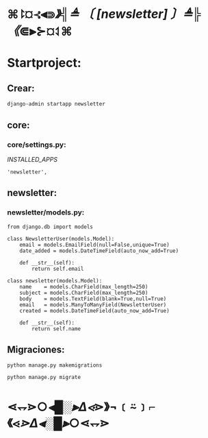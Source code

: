 # ⌘⥏¤⊰⫷⋑_》╣≜ 〔 [newsletter] 〕≜╠《_⋐⫸⊱¤⥑⌘

# Startproject:

## Crear:

    django-admin startapp newsletter

## core:

### core/settings.py:

*INSTALLED_APPS*

    'newsletter',

## newsletter:    

### newsletter/models.py:

    from django.db import models

    class NewsletterUser(models.Model):
        email = models.EmailField(null=False,unique=True)
        date_added = models.DateTimeField(auto_now_add=True)
        
        def __str__(self):
            return self.email

    class newsletter(models.Model):
        name    = models.CharField(max_length=250)
        subject = models.CharField(max_length=250)
        body    = models.TextField(blank=True,null=True)
        email   = models.ManyToManyField(NewsletterUser)
        created = models.DateTimeField(auto_now_add=True)
        
        def __str__(self):
            return self.name



    
## Migraciones:

    python manage.py makemigrations

    python manage.py migrate

# ⋖⥐⋗○_⫷█░⫸Δ⋖_⋗》¬﹝⍨﹞⌐《⋖_⋗Δ⫷░█⫸_○⋖⥐⋗